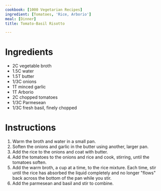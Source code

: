 ```yaml
---
cookbook: [1000 Vegetarian Recipes]
ingredient: [Tomatoes, 'Rice, Arborio']
meal: [Dinner]
title: Tomato-Basil Risotto

---
```

# Ingredients

* 2C vegetable broth
* 1.5C water
* 1.5T butter
* 1/3C onions
* 1T minced garlic
* 1T Arborio
* 2C chopped tomatoes
* 1/3C Parmesean
* 1/3C fresh basil, finely chopped

# Instructions

 1. Warm the broth and water in a small pan.
 1. Soften the onions and garlic in the butter using another, larger pan.
 1. Add the rice to the onions and coat with butter.
 1. Add the tomatoes to the onions and rice and cook, stirring, until the tomatoes soften.
 1. Add the warm broth, a cup at a time, to the rice mixture.  Each time, stir until the rice has absorbed the liquid completely and no longer "flows" back across the bottom of the pan while you stir.
 1. Add the parmesean and basil and stir to combine.
